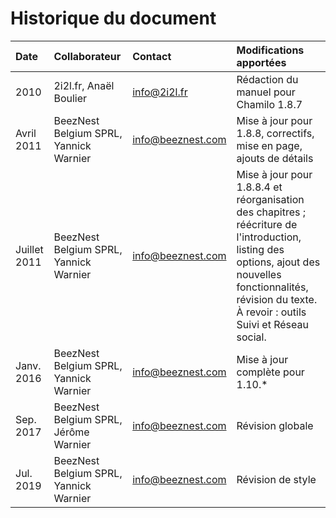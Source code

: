 # Historique du document

| Date | Collaborateur | Contact | Modifications apportées |
| :--- | :--- | :--- | :--- |
| 2010 | 2i2l.fr, Anaël Boulier | info@2i2l.fr | Rédaction du manuel pour Chamilo 1.8.7 |
| Avril 2011 | BeezNest Belgium SPRL, Yannick Warnier | info@beeznest.com | Mise à jour pour 1.8.8, correctifs, mise en page, ajouts de détails |
| Juillet 2011 | BeezNest Belgium SPRL, Yannick Warnier | info@beeznest.com | Mise à jour pour 1.8.8.4 et réorganisation des chapitres ; réécriture de l'introduction, listing des options, ajout des nouvelles fonctionnalités, révision du texte. À revoir : outils Suivi et Réseau social. |
| Janv. 2016 | BeezNest Belgium SPRL, Yannick Warnier | info@beeznest.com | Mise à jour complète pour 1.10.\* |
| Sep. 2017 | BeezNest Belgium SPRL, Jérôme Warnier | info@beeznest.com | Révision globale |
| Jul. 2019 | BeezNest Belgium SPRL, Yannick Warnier | info@beeznest.com | Révision de style |

